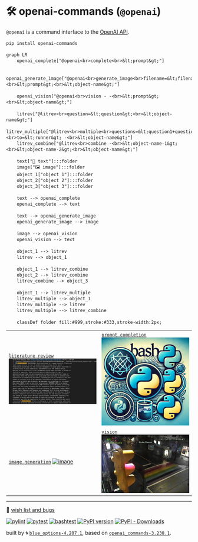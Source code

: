 # 🛠️ openai-commands (`@openai`)

`@openai` is a command interface to the [OpenAI API](https://beta.openai.com/docs/introduction).

```bash
pip install openai-commands
```

```mermaid
graph LR
    openai_complete["@openai<br>complete<br>&lt;prompt&gt;"]

    openai_generate_image["@openai<br>generate_image<br>filename=&lt;filename.png&gt;<br>&lt;prompt&gt;<br>&lt;object-name&gt;"]

    openai_vision["@openai<br>vision - -<br>&lt;prompt&gt;<br>&lt;object-name&gt;"]

    litrev["@litrev<br>question=&lt;question&gt;<br>&lt;object-name&gt;"]
    litrev_multiple["@litrev<br>multiple<br>questions=&lt;question1+question2+...&gt;<br>to=&lt;runner&gt; -<br>&lt;object-name&gt;"]
    litrev_combine["@litrev<br>combine -<br>&lt;object-name-1&gt;<br>&lt;object-name-2&gt;<br>&lt;object-name&gt;"]

    text["📜 text"]:::folder
    image["🖼️ image"]:::folder
    object_1["object 1"]:::folder
    object_2["object 2"]:::folder
    object_3["object 3"]:::folder

    text --> openai_complete
    openai_complete --> text

    text --> openai_generate_image
    openai_generate_image --> image

    image --> openai_vision
    openai_vision --> text

    object_1 --> litrev
    litrev --> object_1

    object_1 --> litrev_combine
    object_2 --> litrev_combine
    litrev_combine --> object_3

    object_1 --> litrev_multiple
    litrev_multiple --> object_1
    litrev_multiple --> litrev
    litrev_multiple --> litrev_combine

    classDef folder fill:#999,stroke:#333,stroke-width:2px;
```


|   |   |
| --- | --- |
| [`literature review`](./openai_commands/literature_review) [![image](https://github.com/kamangir/assets/blob/main/openai_commands/literature-review/marquee.png?raw=true)](./openai_commands/literature_review)  | [`prompt completion`](./openai_commands/prompt_completion) [![image](https://github.com/kamangir/assets/raw/main/blue-plugin/marquee.png?raw=true)](./openai_commands/prompt_completion)  |
| [`image generation`](./openai_commands/images) [![image](https://github.com/kamangir/openai-commands/blob/main/assets/DALL-E.png?raw=true)](./openai_commands/images)  | [`vision`](./openai_commands/vision) [![image](https://raw.githubusercontent.com/kamangir/assets/main/vanwatch/2023-11-25-openai-vision/ButeNorthDavie.jpg)](./openai_commands/vision)  |

---

🎁 [wish list and bugs](https://github.com/kamangir/openai-commands/issues/13)


[![pylint](https://github.com/kamangir/openai-commands/actions/workflows/pylint.yml/badge.svg)](https://github.com/kamangir/openai-commands/actions/workflows/pylint.yml) [![pytest](https://github.com/kamangir/openai-commands/actions/workflows/pytest.yml/badge.svg)](https://github.com/kamangir/openai-commands/actions/workflows/pytest.yml) [![bashtest](https://github.com/kamangir/openai-commands/actions/workflows/bashtest.yml/badge.svg)](https://github.com/kamangir/openai-commands/actions/workflows/bashtest.yml) [![PyPI version](https://img.shields.io/pypi/v/openai-commands.svg)](https://pypi.org/project/openai-commands/) [![PyPI - Downloads](https://img.shields.io/pypi/dd/openai-commands)](https://pypistats.org/packages/openai-commands)

built by 🌀 [`blue_options-4.207.1`](https://github.com/kamangir/awesome-bash-cli), based on [`openai_commands-3.238.1`](https://github.com/kamangir/openai-commands).
